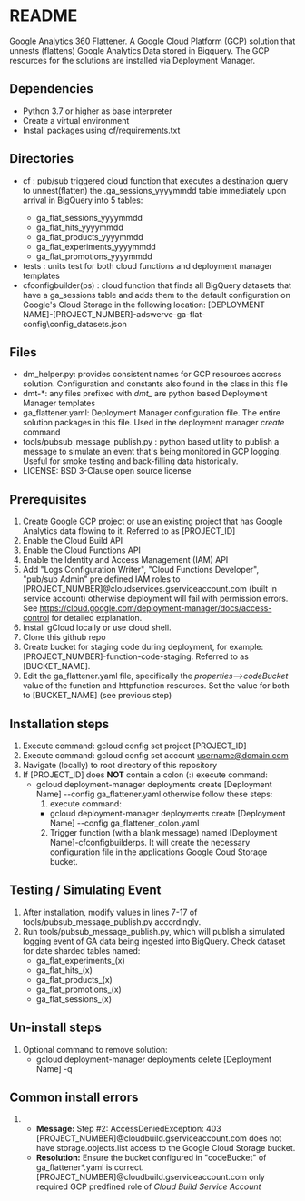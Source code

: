 # README #
Google Analytics 360 Flattener.  A Google Cloud Platform (GCP) solution that unnests (flattens) Google Analytics Data stored in Bigquery.  The GCP resources for the solutions are installed via Deployment Manager.

## Dependencies ##
* Python 3.7 or higher as base interpreter
* Create a virtual environment
* Install packages using cf/requirements.txt

## Directories ##
* cf : pub/sub triggered cloud function that executes a destination
  query to unnest(flatten) the <GA View ID>.ga_sessions_yyyymmdd table
  immediately upon arrival in BigQuery into 5 tables:
  * ga_flat_sessions_yyyymmdd
  * ga_flat_hits_yyyymmdd
  * ga_flat_products_yyyymmdd
  * ga_flat_experiments_yyyymmdd
  * ga_flat_promotions_yyyymmdd
* tests : units test for both cloud functions and deployment manager
  templates
* cfconfigbuilder(ps) : cloud function that finds all
  BigQuery datasets that have a ga_sessions table and adds them to the
  default configuration on Google's Cloud Storage in the following
  location:
  [DEPLOYMENT NAME]-[PROJECT_NUMBER]-adswerve-ga-flat-config\config_datasets.json

## Files ##
* dm_helper.py: provides consistent names for GCP resources accross
  solution. Configuration and constants also found in the class in this
  file
* dmt-*: any files prefixed with *dmt_* are python based Deployment
  Manager templates
* ga_flattener.yaml: Deployment Manager configuration file. The entire
  solution packages in this file. Used in the deployment manager *create* command
* tools/pubsub_message_publish.py : python based utility to publish a
  message to simulate an event that's being monitored in GCP logging.
  Useful for smoke testing and back-filling data historically.
* LICENSE: BSD 3-Clause open source license

## Prerequisites ##
1. Create Google GCP project or use an existing project that has Google
   Analytics data flowing to it. Referred to as [PROJECT_ID]
2. Enable the Cloud Build API
3. Enable the Cloud Functions API
4. Enable the Identity and Access Management (IAM) API
5. Add "Logs Configuration Writer", "Cloud Functions Developer", "pub/sub Admin" pre
   defined IAM roles to
   [PROJECT_NUMBER]@cloudservices.gserviceaccount.com (built in service
   account) otherwise deployment will fail with permission errors. See
   <https://cloud.google.com/deployment-manager/docs/access-control> for
   detailed explanation.
6. Install gCloud locally or use cloud shell.
7. Clone this github repo
8. Create bucket for staging code during deployment, for example:
   [PROJECT_NUMBER]-function-code-staging.  Referred to as [BUCKET_NAME].
9. Edit the ga_flattener.yaml file, specifically the
   _properties-->codeBucket_ value of the function and httpfunction
   resources. Set the value for both to [BUCKET_NAME] (see previous step)

## Installation steps ##
1. Execute command: gcloud config set project [PROJECT_ID]
2. Execute command: gcloud config set account <username@domain.com>
3. Navigate (locally) to root directory of this repository
4. If [PROJECT_ID] does **NOT** contain a colon (:) execute command: 
   * gcloud deployment-manager deployments create [Deployment Name] --config ga_flattener.yaml
   otherwise follow these steps:
     1. execute command: 
      * gcloud deployment-manager deployments create [Deployment Name] --config ga_flattener_colon.yaml
     2. Trigger function (with a blank message) named [Deployment Name]-cfconfigbuilderps.  It will create the necessary configuration file in the applications Google Coud Storage bucket.

## Testing / Simulating Event ##
1. After installation, modify values in lines 7-17 of
   tools/pubsub_message_publish.py accordingly.
2. Run tools/pubsub_message_publish.py, which will publish a
   simulated logging event of GA data being ingested into BigQuery.  Check dataset for date sharded tables named:
    * ga_flat_experiments_(x)
    * ga_flat_hits_(x)
    * ga_flat_products_(x)
    * ga_flat_promotions_(x)
    * ga_flat_sessions_(x)
   
## Un-install steps ##
1. Optional command to remove solution: 
   * gcloud deployment-manager deployments delete [Deployment Name] -q

## Common install errors ##
1. * **Message:** Step #2: AccessDeniedException: 403 [PROJECT_NUMBER]@cloudbuild.gserviceaccount.com does not have storage.objects.list access to the Google Cloud Storage bucket.
   * **Resolution:** Ensure the bucket configured in "codeBucket" of ga_flattener*.yaml is correct. [PROJECT_NUMBER]@cloudbuild.gserviceaccount.com only required GCP predfined role of _Cloud Build Service Account_